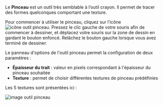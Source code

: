 Le **Pinceau** est un outil très semblable à l’outil crayon. Il permet de tracer des formes quelconques comportant une texture.

Pour commencer à utiliser le pinceau, cliquez sur l’icône ![icône outil pinceau](../../assets/gimp-tool-paintbrush.png). Pressez le clic gauche de votre souris afin de commencer à dessiner, et déplacez votre souris sur la zone de dessin en gardant le bouton enfoncé. Relâchez le bouton gauche lorsque vous avez terminé de dessiner.

Le panneau d'options de l'outil pinceau permet la configuration de deux paramètres :

* **Épaisseur du trait** : valeur en pixels correspondant à l'épaisseur du pinceau souhaitée
* **Texture** : permet de choisir différentes textures de pinceau prédéfinies 

Les 5 textures sont présentées ici :

<img class="doc-img" src="../../assets/doc/doc.imgs/doc-outilPinceau.png" title="Les textures de l'outil pinceau" alt="image outil pinceau">
